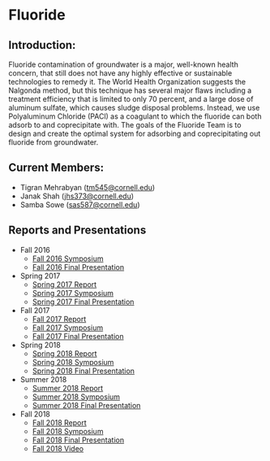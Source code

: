 # Fluoride

## Introduction:
Fluoride contamination of groundwater is a major, well-known health concern, that still does not have any highly effective or sustainable technologies to remedy it. The World Health Organization suggests the Nalgonda method, but this technique has several major flaws including a treatment efficiency that is limited to only 70 percent, and a large dose of aluminum sulfate, which causes sludge disposal problems. Instead, we use Polyaluminum Chloride (PACl) as a coagulant to which the fluoride can both adsorb to and coprecipitate with. The goals of the Fluoride Team is to design and create the optimal system for adsorbing and coprecipitating out fluoride from groundwater.

## Current Members:
- Tigran Mehrabyan (tm545@cornell.edu)
- Janak Shah (jhs373@cornell.edu)
- Samba Sowe (sas587@cornell.edu)

## Reports and Presentations
* Fall 2016
  - [Fall 2016 Symposium](https://docs.google.com/presentation/d/1LYKhGo9DmKVBfABIZYmKVnQmFsj5Wc-5EE6xW85aE_g/edit?usp=sharing)
  - [Fall 2016 Final Presentation](https://docs.google.com/presentation/d/1oa40fZAqf9ytgXPxNWXSbHNJvKELtv9hsU_OuKzBN8g/edit?usp=sharing)
* Spring 2017
  - [Spring 2017 Report](https://github.com/AguaClara/fluoride/blob/master/Fluoride%20Spring%202017.pdf)
  - [Spring 2017 Symposium](https://docs.google.com/presentation/d/18l0xwZtfAeUvRBzfIBijr8AGbGEGiYylfUTL_XSi51w/edit?usp=sharing)
  - [Spring 2017 Final Presentation](https://docs.google.com/presentation/d/1Hxqun_3KzcYxWILCP8Yt_f5FO3m59eYeMJO0zQij-6k/edit)
* Fall 2017
  - [Fall 2017 Report](https://github.com/AguaClara/fluoride/blob/master/fluoride-fall-2017.pdf)
  - [Fall 2017 Symposium](https://docs.google.com/presentation/d/1HcaRjqchtdl2DxvNkS6QYJc5LgHJHRz5z0sCTzIx8Ak/edit?usp=sharing)
  - [Fall 2017 Final Presentation](https://docs.google.com/presentation/d/1lMwLT5y-aWrqD5dZfTIV_4vPzWjZSJmbOsLjZNzP_tI/edit?usp=sharing)
* Spring 2018
  - [Spring 2018 Report](https://github.com/AguaClara/fluoride/blob/master/FluorideReportSp18.md)
  - [Spring 2018 Symposium](https://docs.google.com/presentation/d/1gzC25zcd-eUTTrmerA-OcLBdWd--tOl6X8JpqGEy7_o/edit#slide=id.p3)
  - [Spring 2018 Final Presentation](https://docs.google.com/presentation/d/1NIgislmkylECw1T6YsHlsUr3Kja0XoYnWcOhY1UnEyQ/edit)
* Summer 2018
  - [Summer 2018 Report](https://github.com/AguaClara/fluoride/blob/master/Fluoride_Summer2018.md)
  - [Summer 2018 Symposium](https://docs.google.com/presentation/d/1ikR3Ti14HijdFI1jzeJO_98PFFImXd8VALmxmuq5RYY/edit?usp=sharing)
  - [Summer 2018 Final Presentation](https://docs.google.com/presentation/d/1D4V2ltnIMBQwnw8twaZLWcnoIz6U8TILRAwltYmkqi8/edit?usp=sharing)
* Fall 2018
  - [Fall 2018 Report](https://github.com/AguaClara/Fluoride-Auto/blob/master/Fall%202018/Automated%20System/Fall_2018_Report.md)
  - [Fall 2018 Symposium](https://docs.google.com/presentation/d/1l783hJZfi7w9sAJqHuncesPV9qp9_3rgFQg1rHAaE4A/edit#slide=id.g451dae360e_1_74)
  - [Fall 2018 Final Presentation](https://docs.google.com/presentation/d/1hwhpw0rzzTh_NbEuIzjVWDoTfEolhdVf5Cl5P47a8P4/edit#slide=id.g346a079b2f_0_0)
  - [Fall 2018 Video](https://www.youtube.com/watch?v=SizO93XcZTI)
